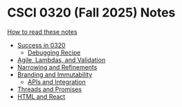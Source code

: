 # CSCI 0320 (Fall 2025) Notes

[How to read these notes](./home.md) 

- [Success in 0320](./success-in-0320/success-in-0320.md)
  - [Debugging Recipe](./success-in-0320/recipe.md)
- [Agile, Lambdas, and Validation](./02_lambdas_validation/02_lambdas_validation.md)
- [Narrowing and Refinements](./03_bias_narrowing_refinements/03_bias_narrowing_refinements.md)
- [Branding and Immutability](./04_refinements_mutability/04_refinements_mutability.md)
  - [APIs and Integration](./04_refinements_mutability/04.5.apis-integration.md)
- [Threads and Promises](./05_threads_promises/05_threads_promises.md)
- [HTML and React](./06_html_react/html-react-playwright.md)




<!-- - [More Strategies, More Testing](./comparators-and-testing/comparators-and-testing.md)
- [UIs, Testing More Than Methods](./mocking-console/mocking-console.md)
  - [OPTIONAL: Equality is Hard, Caching](./equality-contracts/equality-contracts.md) 
- [Proxies and Adapters](./proxies-adapters/proxies-adapters.md) 

- [Web APIs](./apis-integration/apis-integration.md) -->



<!-- Slides: Last updated Sep. 24, 2024 -->
<!-- - [Group Projects and Code Review (Slides)](./slides-links/groups-and-code-review.md)  -->

<!-- Prep for Sprint 3.1 -->
<!-- - [Webapps: HTML, TypeScript, and Testing](./html-react-playwright/html-react-playwright.md) -->
 
<!-- - [Generics, Typecasting, and Narrowing](./generics-wildcards/generics-wildcards.md)  -->
<!-- 
- [Java Concurrency](./java-concurrency/java-concurrency.md)
- [Promises and TypeScript Asynchrony](./promises-fetch-prs/promises-fetch-prs.md)
 
- [MBT and PBT](./mbt_pbt/mbt_pbt.md)  -->

<!-- Slides: Last updated Sep. 24, 2024 -->
<!-- - [Requirements and Firebase (Slides)](./slides-links/requirements-and-firebase.md) 

- [Taxis and Rainbows, Threat Modeling](./security/security_and_threat_modeling.md)

- [Thinking About Algorithms](./algorithms/algorithms.md)

- [Beyond Testing (Closing)](./beyond-testing/beyond_testing.md)
 -->
 <!-- Generic Types and Wildcards, Fuzz Testing -->

